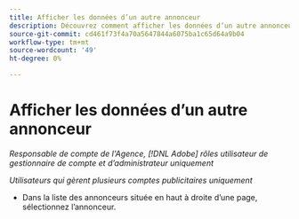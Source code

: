 ```yaml
---
title: Afficher les données d’un autre annonceur
description: Découvrez comment afficher les données d’un autre annonceur.
source-git-commit: cd461f73f4a70a5647844a6075ba1c65d64a9b04
workflow-type: tm+mt
source-wordcount: '49'
ht-degree: 0%

---
```


# Afficher les données d’un autre annonceur

*Responsable de compte de l&#39;Agence, [!DNL Adobe] rôles utilisateur de gestionnaire de compte et d’administrateur uniquement*

*Utilisateurs qui gèrent plusieurs comptes publicitaires uniquement*

* Dans la liste des annonceurs située en haut à droite d’une page, sélectionnez l’annonceur.
